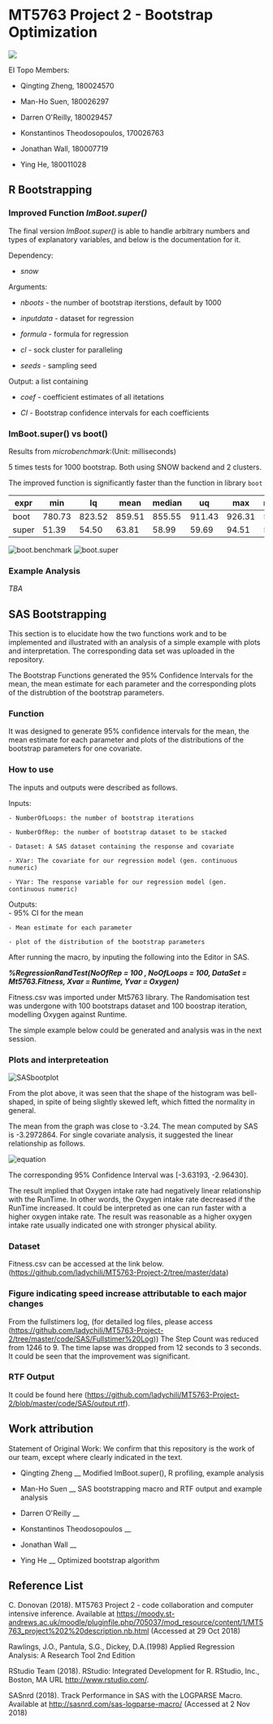 # MT5763 Project 2 - Bootstrap Optimization

![](https://raw.githubusercontent.com/ladychili/MT5763-Project-2/master/r-packages.png?token=AaldBeYwHauQ1p-x4kRfKTNPYLxc-3Q2ks5b2xckwA%3D%3D)

EI Topo Members:

- Qingting Zheng, 180024570

- Man-Ho Suen, 180026297

- Darren O'Reilly, 180029457

- Konstantinos Theodosopoulos, 170026763

- Jonathan Wall, 180007719

- Ying He, 180011028

## R Bootstrapping 

### Improved Function _lmBoot.super()_

The final version _lmBoot.super()_ is able to handle arbitrary numbers and types of explanatory variables, and below is the documentation for it.

Dependency:

- _snow_

Arguments: 

- _nboots_ - the number of bootstrap iterstions, default by 1000

- _inputdata_ - dataset for regression 

- _formula_ - formula for regression 

- _cl_ - sock cluster for paralleling

- _seeds_ - sampling seed
        
Output: a list containing

- _coef_ - coefficient estimates of all itetations

- _CI_ - Bootstrap confidence intervals for each coefficients


### lmBoot.super() vs boot()

Results from *microbenchmark*:(Unit: milliseconds)

5 times tests for 1000 bootstrap. Both using SNOW backend and 2 clusters.

The improved function is significantly faster than the function in library `boot`


| expr  | min    | lq     | mean   | median | uq     | max    | neval | cld |
|-------|--------|--------|--------|--------|--------|--------|-------|-----|
| boot  | 780.73 | 823.52 | 859.51 | 855.55 | 911.43 | 926.31 | 5.00  | b   |
| super | 51.39  | 54.50  | 63.81  | 58.99  | 59.69  | 94.51  | 5.00  | a   |


![boot.benchmark](https://github.com/ladychili/MT5763-Project-2/blob/master/profiling/R.boots.png)
![boot.super](https://github.com/ladychili/MT5763-Project-2/blob/master/profiling/profsuper.png)

### Example Analysis

_TBA_


## SAS Bootstrapping

This section is to elucidate how the two functions work and to be implemented and illustrated with an analysis of a simple example with plots and interpretation.  The corresponding data set was uploaded in the repository. 

The Bootstrap Functions generated the 95% Confidence Intervals for the mean, the mean estimate for each parameter and the corresponding plots of the distrubtion of the bootstrap parameters.

### Function

It was designed to generate 95% confidence intervals for the mean, the mean estimate for each parameter and plots of the distributions of the bootstrap parameters for one covariate.

### How to use 

The inputs and outputs were described as follows.  

 Inputs: 						
 
	- NumberOfLoops: the number of bootstrap iterations
	
	- NumberOfRep: the number of bootstrap dataset to be stacked
	
	- Dataset: A SAS dataset containing the response and covariate	
	
	- XVar: The covariate for our regression model (gen. continuous numeric)
	
	- YVar: The response variable for our regression model (gen. continuous numeric)	
        
  Outputs:																								
	- 95% CI for the mean
	
	- Mean estimate for each parameter
	
	- plot of the distribution of the bootstrap parameters
  
After running the macro, by inputing the following into the Editor in SAS.  
  
  __*%RegressionRandTest(NoOfRep = 100 , NoOfLoops = 100, DataSet = Mt5763.Fitness, Xvar = Runtime, Yvar = Oxygen)*__
  
Fitness.csv was imported under Mt5763 library.  The Randomisation test was undergone with 100 bootstraps dataset and 100 boostrap iteration, modelling Oxygen against Runtime. 

The simple example below could be generated and analysis was in the next session. 

### Plots and interpreteation

![SASbootplot](https://github.com/ladychili/MT5763-Project-2/blob/master/code/SAS/Output/SAS%20plot%20bootstrap.png)
      
From the plot above, it was seen that the shape of the histogram was bell-shaped, in spite of being slightly skewed left, which fitted the normality in general. 

The mean from the graph was close to -3.24.  The mean computed by SAS is -3.2972864. For single covariate analysis, it suggested the linear relationship as follows.

![equation](https://github.com/ladychili/MT5763-Project-2/blob/master/code/SAS/Output/CodeCogsEqn3.gif)

The corresponding 95% Confidence Interval was [-3.63193, -2.96430].

The result implied that Oxygen intake rate had negatively linear relationship with the RunTime.  In other words, the Oxygen intake rate decreased if the RunTime increased.  It could be interpreted as one can run faster with a higher oxygen intake rate.  The result was reasonable as a higher oxygen intake rate usually indicated one with stronger physical ability.  

### Dataset

Fitness.csv can be accessed at the link below.
(https://github.com/ladychili/MT5763-Project-2/tree/master/data)

### Figure indicating speed increase attributable to each major changes

From the fullstimers log,
(for detailed log files, please access (https://github.com/ladychili/MT5763-Project-2/tree/master/code/SAS/Fullstimer%20Log))
The Step Count was reduced from 1246 to 9.  The time lapse was dropped from 12 seconds to 3 seconds.  It could be seen that the improvement was significant. 

### RTF Output

It could be found here (https://github.com/ladychili/MT5763-Project-2/blob/master/code/SAS/output.rtf). 

## Work attribution

Statement of Original Work: We confirm that this repository is the work of our team, except where clearly indicated in the text.

- Qingting Zheng __ Modified lmBoot.super(), R profiling, example analysis

- Man-Ho Suen __ SAS bootstrapping macro and RTF output and example analysis 

- Darren O'Reilly __

- Konstantinos Theodosopoulos __

- Jonathan Wall __

- Ying He __ Optimized bootstrap algorithm

## Reference List

C. Donovan (2018). MT5763 Project 2 - code collaboration and computer intensive inference. Available at <https://moody.st-andrews.ac.uk/moodle/pluginfile.php/705037/mod_resource/content/1/MT5763_project%202%20description.nb.html> (Accessed at 29 Oct 2018) 

Rawlings, J.O., Pantula, S.G., Dickey, D.A.(1998) Applied Regression Analysis: A Research Tool 2nd Edition

RStudio Team (2018). RStudio: Integrated Development for R. RStudio, Inc., Boston, MA URL <http://www.rstudio.com/>.

SASnrd (2018). Track Performance in SAS with the LOGPARSE Macro. Available at <http://sasnrd.com/sas-logparse-macro/> (Accessed at 2 Nov 2018)



